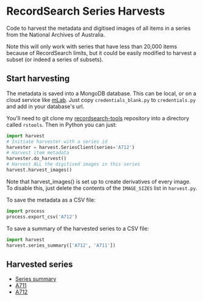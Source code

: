 # RecordSearch Series Harvests

Code to harvest the metadata and digitised images of all items in a series from the National Archives of Australia.

Note this will only work with series that have less than 20,000 items because of RecordSearch limits, but it could be easily modified to harvest a subset (or indeed a series of subsets).

## Start harvesting

The metadata is saved into a MongoDB database. This can be local, or on a cloud service like [mLab](https://mlab.com). Just copy `credentials_blank.py` to `credentials.py` and add in your database's url.

You'll need to git clone my [recordsearch-tools](https://github.com/wragge/recordsearch_tools) repository into a directory called `rstools`. Then in Python you can just:

``` python
import harvest
# Initiate harvester with a series id
harvester = harvest.SeriesClient(series='A712')
# Harvest item metadata
harvester.do_harvest()
# Harvest ALL the digitised images in this series
harvest.harvest_images()
```

Note that harvest_images() is set up to create derivatives of every image. To disable this, just delete the contents of the `IMAGE_SIZES` list in `harvest.py`.

To save the metadata as a CSV file:

``` python
import process
process.export_csv('A712')
```

To save a summary of the harvested series to a CSV file:

``` python
import harvest
harvest.series_summary(['A712', 'A711'])
```

## Harvested series

* [Series summary](data/series_summary.csv)
* [A711](data/A711.csv)
* [A712](data/A712.csv)


